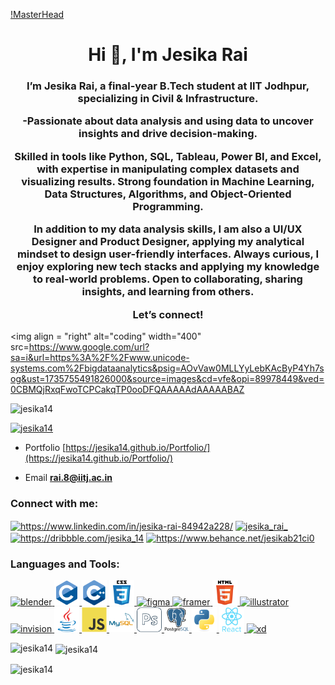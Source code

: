 [!MasterHead](https://www.pinterest.com/pin/tumblr_owi25v6uao1r4gsiio1_1280gif-1000300-in-2024--952722496163721113/)
<h1 align="center">Hi 👋, I'm Jesika Rai</h1>
<h3 align="center">I’m Jesika Rai, a final-year B.Tech student at IIT Jodhpur, specializing in Civil & Infrastructure.
  
-Passionate about data analysis and using data to uncover insights and drive decision-making.

Skilled in tools like Python, SQL, Tableau, Power BI, and Excel, with expertise in manipulating complex datasets and visualizing results. Strong foundation in Machine Learning, Data Structures, Algorithms, and Object-Oriented Programming. 

In addition to my data analysis skills, I am also a UI/UX Designer and Product Designer, applying my analytical mindset to design user-friendly interfaces. Always curious, I enjoy exploring new tech stacks and applying my knowledge to real-world problems. Open to collaborating, sharing insights, and learning from others.

Let’s connect!</h3>
<img align = "right" alt="coding" width="400" src=https://www.google.com/url?sa=i&url=https%3A%2F%2Fwww.unicode-systems.com%2Fbigdataanalytics&psig=AOvVaw0MLLYyLebKAcByP4Yh7sog&ust=1735755491826000&source=images&cd=vfe&opi=89978449&ved=0CBMQjRxqFwoTCPCakqTP0ooDFQAAAAAdAAAAABAZ

<p align="left"> <img src="https://komarev.com/ghpvc/?username=jesika14&label=Profile%20views&color=0e75b6&style=flat" alt="jesika14" /> </p>

<p align="left"> <a href="https://github.com/ryo-ma/github-profile-trophy"><img src="https://github-profile-trophy.vercel.app/?username=jesika14" alt="jesika14" /></a> </p>

- Portfolio [https://jesika14.github.io/Portfolio/](https://jesika14.github.io/Portfolio/)

- Email **rai.8@iitj.ac.in**

<h3 align="left">Connect with me:</h3>
<p align="left">
<a href="https://linkedin.com/in/https://www.linkedin.com/in/jesika-rai-84942a228/" target="blank"><img align="center" src="https://raw.githubusercontent.com/rahuldkjain/github-profile-readme-generator/master/src/images/icons/Social/linked-in-alt.svg" alt="https://www.linkedin.com/in/jesika-rai-84942a228/" height="30" width="40" /></a>
<a href="https://instagram.com/jesika_rai_" target="blank"><img align="center" src="https://raw.githubusercontent.com/rahuldkjain/github-profile-readme-generator/master/src/images/icons/Social/instagram.svg" alt="jesika_rai_" height="30" width="40" /></a>
<a href="https://dribbble.com/https://dribbble.com/jesika_14" target="blank"><img align="center" src="https://raw.githubusercontent.com/rahuldkjain/github-profile-readme-generator/master/src/images/icons/Social/dribbble.svg" alt="https://dribbble.com/jesika_14" height="30" width="40" /></a>
<a href="https://www.behance.net/https://www.behance.net/jesikab21ci0" target="blank"><img align="center" src="https://raw.githubusercontent.com/rahuldkjain/github-profile-readme-generator/master/src/images/icons/Social/behance.svg" alt="https://www.behance.net/jesikab21ci0" height="30" width="40" /></a>
</p>

<h3 align="left">Languages and Tools:</h3>
<p align="left"> <a href="https://www.blender.org/" target="_blank" rel="noreferrer"> <img src="https://download.blender.org/branding/community/blender_community_badge_white.svg" alt="blender" width="40" height="40"/> </a> <a href="https://www.cprogramming.com/" target="_blank" rel="noreferrer"> <img src="https://raw.githubusercontent.com/devicons/devicon/master/icons/c/c-original.svg" alt="c" width="40" height="40"/> </a> <a href="https://www.w3schools.com/cpp/" target="_blank" rel="noreferrer"> <img src="https://raw.githubusercontent.com/devicons/devicon/master/icons/cplusplus/cplusplus-original.svg" alt="cplusplus" width="40" height="40"/> </a> <a href="https://www.w3schools.com/css/" target="_blank" rel="noreferrer"> <img src="https://raw.githubusercontent.com/devicons/devicon/master/icons/css3/css3-original-wordmark.svg" alt="css3" width="40" height="40"/> </a> <a href="https://www.figma.com/" target="_blank" rel="noreferrer"> <img src="https://www.vectorlogo.zone/logos/figma/figma-icon.svg" alt="figma" width="40" height="40"/> </a> <a href="https://www.framer.com/" target="_blank" rel="noreferrer"> <img src="https://www.vectorlogo.zone/logos/framer/framer-icon.svg" alt="framer" width="40" height="40"/> </a> <a href="https://www.w3.org/html/" target="_blank" rel="noreferrer"> <img src="https://raw.githubusercontent.com/devicons/devicon/master/icons/html5/html5-original-wordmark.svg" alt="html5" width="40" height="40"/> </a> <a href="https://www.adobe.com/in/products/illustrator.html" target="_blank" rel="noreferrer"> <img src="https://www.vectorlogo.zone/logos/adobe_illustrator/adobe_illustrator-icon.svg" alt="illustrator" width="40" height="40"/> </a> <a href="https://www.invisionapp.com/" target="_blank" rel="noreferrer"> <img src="https://www.vectorlogo.zone/logos/invisionapp/invisionapp-icon.svg" alt="invision" width="40" height="40"/> </a> <a href="https://www.java.com" target="_blank" rel="noreferrer"> <img src="https://raw.githubusercontent.com/devicons/devicon/master/icons/java/java-original.svg" alt="java" width="40" height="40"/> </a> <a href="https://developer.mozilla.org/en-US/docs/Web/JavaScript" target="_blank" rel="noreferrer"> <img src="https://raw.githubusercontent.com/devicons/devicon/master/icons/javascript/javascript-original.svg" alt="javascript" width="40" height="40"/> </a> <a href="https://www.mysql.com/" target="_blank" rel="noreferrer"> <img src="https://raw.githubusercontent.com/devicons/devicon/master/icons/mysql/mysql-original-wordmark.svg" alt="mysql" width="40" height="40"/> </a> <a href="https://www.photoshop.com/en" target="_blank" rel="noreferrer"> <img src="https://raw.githubusercontent.com/devicons/devicon/master/icons/photoshop/photoshop-line.svg" alt="photoshop" width="40" height="40"/> </a> <a href="https://www.postgresql.org" target="_blank" rel="noreferrer"> <img src="https://raw.githubusercontent.com/devicons/devicon/master/icons/postgresql/postgresql-original-wordmark.svg" alt="postgresql" width="40" height="40"/> </a> <a href="https://www.python.org" target="_blank" rel="noreferrer"> <img src="https://raw.githubusercontent.com/devicons/devicon/master/icons/python/python-original.svg" alt="python" width="40" height="40"/> </a> <a href="https://reactjs.org/" target="_blank" rel="noreferrer"> <img src="https://raw.githubusercontent.com/devicons/devicon/master/icons/react/react-original-wordmark.svg" alt="react" width="40" height="40"/> </a> <a href="https://www.adobe.com/products/xd.html" target="_blank" rel="noreferrer"> <img src="https://cdn.worldvectorlogo.com/logos/adobe-xd.svg" alt="xd" width="40" height="40"/> </a> </p>

<p><img align="left" src="https://github-readme-stats.vercel.app/api/top-langs?username=jesika14&show_icons=true&locale=en&layout=compact" alt="jesika14" /></p>

<p>&nbsp;<img align="center" src="https://github-readme-stats.vercel.app/api?username=jesika14&show_icons=true&locale=en" alt="jesika14" /></p>

<p><img align="center" src="https://github-readme-streak-stats.herokuapp.com/?user=jesika14&" alt="jesika14" /></p>

